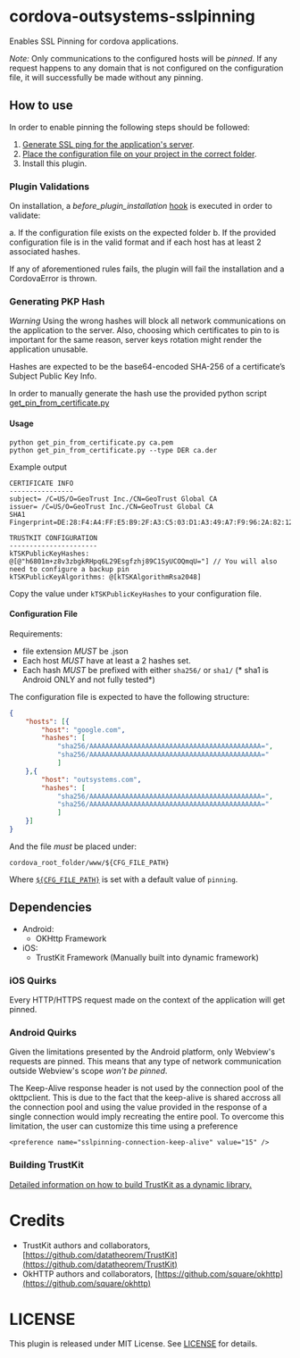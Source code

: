 # cordova-outsystems-sslpinning

Enables SSL Pinning for cordova applications.

*Note:* Only communications to the configured hosts will be _pinned_. If any request happens
to any domain that is not configured on the configuration file,
it will successfully be made without any pinning.

## How to use

In order to enable pinning the following steps should be followed:

1. [Generate SSL ping for the application's server](#generating-pkp-Hash).
2. [Place the configuration file on your project in the correct folder](#configuration-file).
3. Install this plugin.


### Plugin Validations

On installation, a _before_plugin_installation_ [hook](./hooks/check_requirements.js) is executed in order to validate:

a. If the configuration file exists on the expected folder
b. If the provided configuration file is in the valid format and if each host has at least 2 associated hashes.

If any of aforementioned rules fails, the plugin will fail the installation and a CordovaError is thrown.

### Generating PKP Hash

*Warning*
Using the wrong hashes will block all network communications on the application to the server.
Also, choosing which certificates to pin to is important for the same reason, server keys rotation might render the 
application unusable.


Hashes are expected to be the base64-encoded SHA-256 of a certificate’s Subject Public Key Info.

In order to manually generate the hash use the provided python script [get_pin_from_certificate.py](./get_pin_from_certificate.py)

#### Usage

``` shell
python get_pin_from_certificate.py ca.pem
python get_pin_from_certificate.py --type DER ca.der
```

Example output

``` shell
CERTIFICATE INFO
----------------
subject= /C=US/O=GeoTrust Inc./CN=GeoTrust Global CA
issuer= /C=US/O=GeoTrust Inc./CN=GeoTrust Global CA
SHA1 Fingerprint=DE:28:F4:A4:FF:E5:B9:2F:A3:C5:03:D1:A3:49:A7:F9:96:2A:82:12

TRUSTKIT CONFIGURATION
----------------------
kTSKPublicKeyHashes: @[@"h6801m+z8v3zbgkRHpq6L29Esgfzhj89C1SyUCOQmqU="] // You will also need to configure a backup pin
kTSKPublicKeyAlgorithms: @[kTSKAlgorithmRsa2048]
```

Copy the value under `kTSKPublicKeyHashes` to your configuration file.

#### Configuration File

Requirements:

- file extension *MUST* be .json
- Each host *MUST* have at least a 2 hashes set.
- Each hash *MUST* be prefixed with either `sha256/` or `sha1/` (* sha1 is Android ONLY and not fully tested*)

The configuration file is expected to have the following structure:

```json
{
    "hosts": [{
        "host": "google.com",
        "hashes": [
            "sha256/AAAAAAAAAAAAAAAAAAAAAAAAAAAAAAAAAAAAAAAAAAA=",
            "sha256/AAAAAAAAAAAAAAAAAAAAAAAAAAAAAAAAAAAAAAAAAAA="
            ]
    },{
        "host": "outsystems.com",
        "hashes": [
            "sha256/AAAAAAAAAAAAAAAAAAAAAAAAAAAAAAAAAAAAAAAAAAA=",
            "sha256/AAAAAAAAAAAAAAAAAAAAAAAAAAAAAAAAAAAAAAAAAAA="
            ]
    }]
}
```

And the file *must* be placed under:

`cordova_root_folder/www/${CFG_FILE_PATH}`

Where [`${CFG_FILE_PATH}`](https://github.com/OutSystems/cordova-outsystems-sslpinning/blob/master/plugin.xml#L10) is set with a default value of `pinning`.

## Dependencies

- Android:
  - OKHttp Framework
- iOS:
  - TrustKit Framework (Manually built into dynamic framework)


### iOS Quirks

Every HTTP/HTTPS request made on the context of the application will get pinned.

### Android Quirks

Given the limitations presented by the Android platform, only Webview's requests are pinned.
This means that any type of network communication outside Webview's scope *won't be pinned*.

The Keep-Alive response header is not used by the connection pool of the okttpclient. This is due to the fact that the keep-alive is shared accross all the connection pool and using the value provided in the response of a single connection would imply recreating the entire pool. To overcome this limitation, the user can customize this time using a preference

``` <preference name="sslpinning-connection-keep-alive" value="15" /> ```


### Building TrustKit

[Detailed information on how to build TrustKit as a dynamic library.](./documentation/build_trustkit.md)

Credits
=======

- TrustKit authors and collaborators, [https://github.com/datatheorem/TrustKit](https://github.com/datatheorem/TrustKit)
- OkHTTP authors and collaborators, [https://github.com/square/okhttp](https://github.com/square/okhttp)

LICENSE
=======

This plugin is released under MIT License. See [LICENSE](./LICENSE) for details.